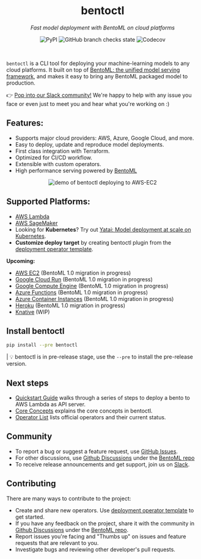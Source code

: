 <div align="center">
  <h1>bentoctl</h1>
  <i>Fast model deployment with BentoML on cloud platforms</i>
  <p>
    <img alt="PyPI" src="https://img.shields.io/pypi/v/bentoctl?style=flat-square">
    <img alt="GitHub branch checks state" src="https://img.shields.io/github/checks-status/bentoml/bentoctl/main?style=flat-square">
    <img alt="Codecov" src="https://img.shields.io/codecov/c/github/bentoml/bentoctl?style=flat-square">
</p>
</div>

<br>

`bentoctl` is a CLI tool for deploying your machine-learning models to any cloud platforms. It built on top of [BentoML: the unified model serving framework](https://github.com/bentoml/BentoML), and makes it easy to bring any BentoML packaged model to production.

👉 [Pop into our Slack community!](https://l.linklyhq.com/l/ktPp) We're happy to help with any issue you face or even just to meet you and hear what you're working on :)

## Features:

* Supports major cloud providers: AWS, Azure, Google Cloud, and more.
* Easy to deploy, update and reproduce model deployments.
* First class integration with Terraform.
* Optimized for CI/CD workflow.
* Extensible with custom operators.
* High performance serving powered by [BentoML](https://github.com/bentoml/BentoML)

<div align="center">
<img src="https://raw.githubusercontent.com/bentoml/bentoctl/master/demo.gif"/ alt="demo of bentoctl deploying to AWS-EC2"/>
</div>

## Supported Platforms:

* [AWS Lambda](https://github.com/bentoml/aws-lambda-deploy)
* [AWS SageMaker](https://github.com/bentoml/aws-sagemaker-deploy)
* Looking for **Kubernetes**? Try out [Yatai: Model deployment at scale on Kubernetes](https://github.com/bentoml/Yatai).
* **Customize deploy target** by creating bentoctl plugin from the [deployment operator template](https://github.com/bentoml/bentoctl-operator-template).

**Upcoming:**
* [AWS EC2](https://github.com/bentoml/aws-ec2-deploy) (BentoML 1.0 migration in progress)
* [Google Cloud Run](https://github.com/bentoml/google-cloud-run-deploy) (BentoML 1.0 migration in progress)
* [Google Compute Engine](https://github.com/bentoml/google-compute-engine-deploy) (BentoML 1.0 migration in progress)
* [Azure Functions](https://github.com/bentoml/azure-functions-deploy) (BentoML 1.0 migration in progress)
* [Azure Container Instances](https://github.com/bentoml/azure-container-instances-deploy) (BentoML 1.0 migration in progress)
* [Heroku](https://github.com/bentoml/heroku-deploy) (BentoML 1.0 migration in progress)
* [Knative](https://github.com/bentoml/bentoctl/issues/79) (WIP)


## Install bentoctl
```bash
pip install --pre bentoctl
```

| 💡 bentoctl is in pre-release stage, use the `--pre` to install the pre-release version.


## Next steps

- [Quickstart Guide](./docs/quickstart.md) walks through a series of steps to deploy a bento to AWS Lambda as API server.
- [Core Concepts](./docs/core-concepts.md) explains the core concepts in bentoctl.
- [Operator List](./docs/operator-list.md) lists official operators and their current status.

## Community

- To report a bug or suggest a feature request, use [GitHub Issues](https://github.com/bentoml/bentoctl/issues/new/choose).
- For other discussions, use [Github Discussions](https://github.com/bentoml/BentoML/discussions) under the [BentoML repo](https://github.com/bentoml/BentoML/)
- To receive release announcements and get support, join us on [Slack](http://join.slack.bentoml.org).


## Contributing

There are many ways to contribute to the project:

- Create and share new operators. Use [deployment operator template](https://github.com/bentoml/bentoctl-operator-template) to get started.
- If you have any feedback on the project, share it with the community in [Github Discussions](https://github.com/bentoml/BentoML/discussions) under the [BentoML repo](https://github.com/bentoml/BentoML/).
- Report issues you're facing and "Thumbs up" on issues and feature requests that are relevant to you.
- Investigate bugs and reviewing other developer's pull requests.
